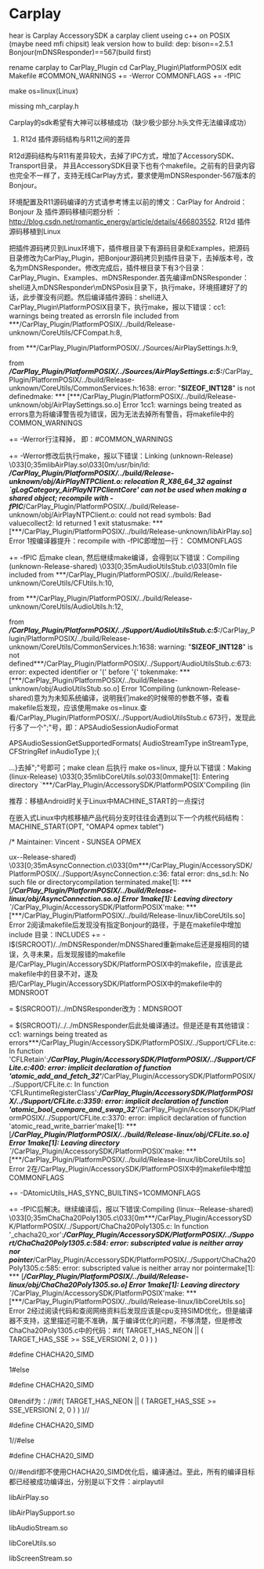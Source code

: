 # Carplay
hear is Carplay AccessorySDK 
a carplay client useing c++ on POSIX (maybe need mfi chipsit) leak version
how to build:
dep:
bison==2.5.1
Bonjour(mDNSResponder)==567(build first)

rename carplay to CarPlay_Plugin
cd CarPlay_Plugin\PlatformPOSIX
edit Makefile
#COMMON_WARNINGS += -Werror
COMMONFLAGS += -fPIC

make os=linux(Linux)

missing mh_carplay.h


Carplay的sdk希望有大神可以移植成功（缺少极少部分.h头文件无法编译成功）
1. R12d 插件源码结构与R11之间的差异

R12d源码结构与R11有差异较大，去掉了IPC方式，增加了AccessorySDK、Transport目录， 并且AccessorySDK目录下也有个makefile。之前有的目录内容也完全不一样了，支持无线CarPlay方式，要求使用mDNSResponder-567版本的Bonjour。

环境配置及R11源码编译的方式请参考博主以前的博文：CarPlay for Android： Bonjour 及 插件源码移植问题分析 ：http://blog.csdn.net/romantic_energy/article/details/466803552. R12d 插件源码移植到Linux

把插件源码拷贝到Linux环境下，插件根目录下有源码目录和Examples，把源码目录修改为CarPlay_Plugin，把Bonjour源码拷贝到插件目录下，去掉版本号，改名为mDNSResponder。修改完成后，插件根目录下有3个目录：CarPlay_Plugin、Examples、mDNSResponder.首先编译mDNSResponder：shell进入mDNSResponder\mDNSPosix目录下，执行make，环境搭建好了的话，此步骤没有问题。然后编译插件源码：shell进入CarPlay_Plugin\PlatformPOSIX目录下，执行make，报以下错误：cc1: warnings being treated as errorsIn file included from ***/CarPlay_Plugin/PlatformPOSIX/../build/Release-unknown/CoreUtils/CFCompat.h:8,

from ***/CarPlay_Plugin/PlatformPOSIX/../Sources/AirPlaySettings.h:9,

from ***/CarPlay_Plugin/PlatformPOSIX/../Sources/AirPlaySettings.c:5:***/CarPlay_Plugin/PlatformPOSIX/../build/Release-unknown/CoreUtils/CommonServices.h:1638: error: "__SIZEOF_INT128__" is not definedmake: *** [***/CarPlay_Plugin/PlatformPOSIX/../build/Release-unknown/obj/AirPlaySettings.so.o] Error 1cc1: warnings being treated as errors意为将编译警告视为错误，因为无法去掉所有警告，将makefile中的COMMON_WARNINGS

+= -Werror行注释掉， 即：#COMMON_WARNINGS

+= -Werror修改后执行make，报以下错误：Linking (unknown-Release) \033[0;35mlibAirPlay.so\033[0m/usr/bin/ld: ***/CarPlay_Plugin/PlatformPOSIX/../build/Release-unknown/obj/AirPlayNTPClient.o: relocation R_X86_64_32 against `gLogCategory_AirPlayNTPClientCore' can not be used when making a shared object; recompile with -fPIC***/CarPlay_Plugin/PlatformPOSIX/../build/Release-unknown/obj/AirPlayNTPClient.o: could not read symbols: Bad valuecollect2: ld returned 1 exit statusmake: *** [***/CarPlay_Plugin/PlatformPOSIX/../build/Release-unknown/libAirPlay.so] Error 1按编译器提升：recompile with -fPIC即增加一行： COMMONFLAGS

+= -fPIC 后make clean, 然后继续make编译，会得到以下错误：Compiling (unknown-Release-shared) \033[0;35mAudioUtilsStub.c\033[0mIn file included from ***/CarPlay_Plugin/PlatformPOSIX/../build/Release-unknown/CoreUtils/CFUtils.h:10,

from ***/CarPlay_Plugin/PlatformPOSIX/../build/Release-unknown/CoreUtils/AudioUtils.h:12,

from ***/CarPlay_Plugin/PlatformPOSIX/../Support/AudioUtilsStub.c:5:***/CarPlay_Plugin/PlatformPOSIX/../build/Release-unknown/CoreUtils/CommonServices.h:1638: warning: "__SIZEOF_INT128__" is not defined***/CarPlay_Plugin/PlatformPOSIX/../Support/AudioUtilsStub.c:673: error: expected identifier or '(' before '{' tokenmake: *** [***/CarPlay_Plugin/PlatformPOSIX/../build/Release-unknown/obj/AudioUtilsStub.so.o] Error 1Compiling (unknown-Release-shared)意为为未知系统编译，说明我们make的时候带的参数不够，查看makefile后发现，应该使用make os=linux.查看/CarPlay_Plugin/PlatformPOSIX/../Support/AudioUtilsStub.c 673行，发现此行多了一个";"号，即：APSAudioSessionAudioFormat

APSAudioSessionGetSupportedFormats( AudioStreamType inStreamType, CFStringRef inAudioType );{

...}去掉";"号即可；make clean 后执行 make os=linux, 提升以下错误：Making (linux-Release) \033[0;35mlibCoreUtils.so\033[0mmake[1]: Entering directory `***/CarPlay_Plugin/AccessorySDK/PlatformPOSIX'Compiling (lin

推荐：移植Android时关于Linux中MACHINE_START的一点探讨

在嵌入式Linux中内核移植产品代码分支时往往会遇到以下一个内核代码结构： MACHINE_START(OPT, "OMAP4 opmex tablet")

/* Maintainer: Vincent - SUNSEA OPMEX

ux--Release-shared) \033[0;35mAsyncConnection.c\033[0m***/CarPlay_Plugin/AccessorySDK/PlatformPOSIX/../Support/AsyncConnection.c:36: fatal error: dns_sd.h: No such file or directorycompilation terminated.make[1]: *** [***/CarPlay_Plugin/PlatformPOSIX/../build/Release-linux/obj/AsyncConnection.so.o] Error 1make[1]: Leaving directory `***/CarPlay_Plugin/AccessorySDK/PlatformPOSIX'make: *** [***/CarPlay_Plugin/PlatformPOSIX/../build/Release-linux/libCoreUtils.so] Error 2阅读makefile后发现没有指定Bonjour的路径，于是在makefile中增加include 目录：INCLUDES
+= -I$(SRCROOT)/../mDNSResponder/mDNSShared重新make后还是报相同的错误，久寻未果，后发现报错的makefile是/CarPlay_Plugin/AccessorySDK/PlatformPOSIX中的makefile，应该是此makefile中的目录不对，遂及把/CarPlay_Plugin/AccessorySDK/PlatformPOSIX中的makefile中的MDNSROOT

= $(SRCROOT)/../mDNSResponder改为：MDNSROOT

= $(SRCROOT)/../../mDNSResponder后此处编译通过。但是还是有其他错误：cc1: warnings being treated as errors***/CarPlay_Plugin/AccessorySDK/PlatformPOSIX/../Support/CFLite.c: In function 'CFLRetain':***/CarPlay_Plugin/AccessorySDK/PlatformPOSIX/../Support/CFLite.c:400: error: implicit declaration of function 'atomic_add_and_fetch_32'***/CarPlay_Plugin/AccessorySDK/PlatformPOSIX/../Support/CFLite.c: In function 'CFLRuntimeRegisterClass':***/CarPlay_Plugin/AccessorySDK/PlatformPOSIX/../Support/CFLite.c:3359: error: implicit declaration of function 'atomic_bool_compare_and_swap_32'***/CarPlay_Plugin/AccessorySDK/PlatformPOSIX/../Support/CFLite.c:3370: error: implicit declaration of function 'atomic_read_write_barrier'make[1]: *** [***/CarPlay_Plugin/PlatformPOSIX/../build/Release-linux/obj/CFLite.so.o] Error 1make[1]: Leaving directory `***/CarPlay_Plugin/AccessorySDK/PlatformPOSIX'make: *** [***/CarPlay_Plugin/PlatformPOSIX/../build/Release-linux/libCoreUtils.so] Error 2在/CarPlay_Plugin/AccessorySDK/PlatformPOSIX中的makefile中增加COMMONFLAGS

+= -DAtomicUtils_HAS_SYNC_BUILTINS=1COMMONFLAGS

+= -fPIC后解决。继续编译后，报以下错误:Compiling (linux--Release-shared) \033[0;35mChaCha20Poly1305.c\033[0m***/CarPlay_Plugin/AccessorySDK/PlatformPOSIX/../Support/ChaCha20Poly1305.c: In function '_chacha20_xor':***/CarPlay_Plugin/AccessorySDK/PlatformPOSIX/../Support/ChaCha20Poly1305.c:584: error: subscripted value is neither array nor pointer***/CarPlay_Plugin/AccessorySDK/PlatformPOSIX/../Support/ChaCha20Poly1305.c:585: error: subscripted value is neither array nor pointermake[1]: *** [***/CarPlay_Plugin/PlatformPOSIX/../build/Release-linux/obj/ChaCha20Poly1305.so.o] Error 1make[1]: Leaving directory `***/CarPlay_Plugin/AccessorySDK/PlatformPOSIX'make: *** [***/CarPlay_Plugin/PlatformPOSIX/../build/Release-linux/libCoreUtils.so] Error 2经过阅读代码和查阅网络资料后发现应该是cpu支持SIMD优化，但是编译器不支持，这里描述可能不准确，属于编译优化的问题，不够清楚，但是修改ChaCha20Poly1305.c中的代码：#if( TARGET_HAS_NEON || ( TARGET_HAS_SSE >= SSE_VERSION( 2, 0 ) ) )

#define CHACHA20_SIMD

1#else

#define CHACHA20_SIMD

0#endif为：//#if( TARGET_HAS_NEON || ( TARGET_HAS_SSE >= SSE_VERSION( 2, 0 ) ) )//

#define CHACHA20_SIMD

1//#else

#define CHACHA20_SIMD

0//#endif即不使用CHACHA20_SIMD优化后，编译通过。至此，所有的编译目标都已经被成功编译出，分别是以下文件：airplayutil

libAirPlay.so

libAirPlaySupport.so

libAudioStream.so

libCoreUtils.so

libScreenStream.so


